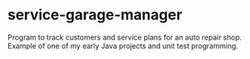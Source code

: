 # service-garage-manager

Program to track customers and service plans for an auto repair shop. Example of one of my early Java projects and unit test programming.

